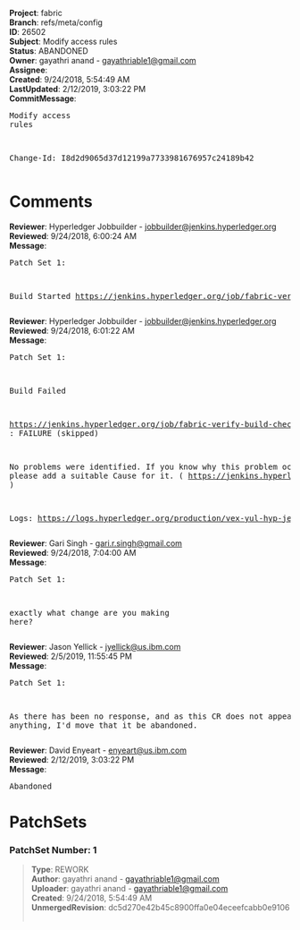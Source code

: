 <strong>Project</strong>: fabric<br><strong>Branch</strong>: refs/meta/config<br><strong>ID</strong>: 26502<br><strong>Subject</strong>: Modify access rules<br><strong>Status</strong>: ABANDONED<br><strong>Owner</strong>: gayathri anand - gayathriable1@gmail.com<br><strong>Assignee</strong>:<br><strong>Created</strong>: 9/24/2018, 5:54:49 AM<br><strong>LastUpdated</strong>: 2/12/2019, 3:03:22 PM<br><strong>CommitMessage</strong>:<br><pre>Modify access rules

Change-Id: I8d2d9065d37d12199a7733981676957c24189b42
</pre><h1>Comments</h1><strong>Reviewer</strong>: Hyperledger Jobbuilder - jobbuilder@jenkins.hyperledger.org<br><strong>Reviewed</strong>: 9/24/2018, 6:00:24 AM<br><strong>Message</strong>: <pre>Patch Set 1:

Build Started https://jenkins.hyperledger.org/job/fabric-verify-build-checks-x86_64/5556/</pre><strong>Reviewer</strong>: Hyperledger Jobbuilder - jobbuilder@jenkins.hyperledger.org<br><strong>Reviewed</strong>: 9/24/2018, 6:01:22 AM<br><strong>Message</strong>: <pre>Patch Set 1:

Build Failed 

https://jenkins.hyperledger.org/job/fabric-verify-build-checks-x86_64/5556/ : FAILURE (skipped)

No problems were identified. If you know why this problem occurred, please add a suitable Cause for it. ( https://jenkins.hyperledger.org/job/fabric-verify-build-checks-x86_64/5556/ )

Logs: https://logs.hyperledger.org/production/vex-yul-hyp-jenkins-3/fabric-verify-build-checks-x86_64/5556</pre><strong>Reviewer</strong>: Gari Singh - gari.r.singh@gmail.com<br><strong>Reviewed</strong>: 9/24/2018, 7:04:00 AM<br><strong>Message</strong>: <pre>Patch Set 1:

exactly what change are you making here?</pre><strong>Reviewer</strong>: Jason Yellick - jyellick@us.ibm.com<br><strong>Reviewed</strong>: 2/5/2019, 11:55:45 PM<br><strong>Message</strong>: <pre>Patch Set 1:

As there has been no response, and as this CR does not appear to do anything, I'd move that it be abandoned.</pre><strong>Reviewer</strong>: David Enyeart - enyeart@us.ibm.com<br><strong>Reviewed</strong>: 2/12/2019, 3:03:22 PM<br><strong>Message</strong>: <pre>Abandoned</pre><h1>PatchSets</h1><h3>PatchSet Number: 1</h3><blockquote><strong>Type</strong>: REWORK<br><strong>Author</strong>: gayathri anand - gayathriable1@gmail.com<br><strong>Uploader</strong>: gayathri anand - gayathriable1@gmail.com<br><strong>Created</strong>: 9/24/2018, 5:54:49 AM<br><strong>UnmergedRevision</strong>: dc5d270e42b45c8900ffa0e04eceefcabb0e9106<br><br></blockquote>